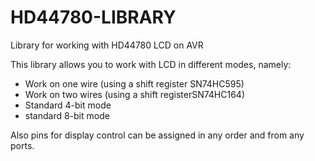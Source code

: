 # HD44780-LIBRARY
Library for working with HD44780 LCD on AVR

This library allows you to work with LCD in different modes, namely:
  
  - Work on one wire (using a shift register SN74HC595)
  
  - Work on two wires (using a shift registerSN74HC164)
  
  - Standard 4-bit mode
  
  - standard 8-bit mode

Also pins for display control can be assigned in any order and from any ports.
